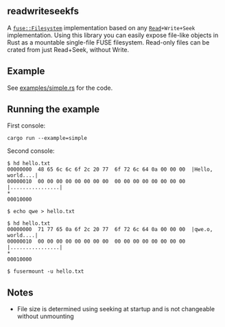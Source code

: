 readwriteseekfs
---

A [`fuse::Filesystem`](https://docs.rs/fuse/0.3.1/fuse/trait.Filesystem.html) implementation based on any [`Read`](https://doc.rust-lang.org/stable/std/io/trait.Read.html)`+Write+Seek` implementation. Using this library you can easily expose file-like objects in Rust as a mountable single-file FUSE filesystem.
Read-only files can be crated from just Read+Seek, without Write.

Example
---

See [examples/simple.rs](examples/simple.rs) for the code.

## Running the example

First console:

    cargo run --example=simple

Second console:

```
$ hd hello.txt 
00000000  48 65 6c 6c 6f 2c 20 77  6f 72 6c 64 0a 00 00 00  |Hello, world....|
00000010  00 00 00 00 00 00 00 00  00 00 00 00 00 00 00 00  |................|
*
00010000

$ echo qwe > hello.txt

$ hd hello.txt 
00000000  71 77 65 0a 6f 2c 20 77  6f 72 6c 64 0a 00 00 00  |qwe.o, world....|
00000010  00 00 00 00 00 00 00 00  00 00 00 00 00 00 00 00  |................|
*
00010000

$ fusermount -u hello.txt
```

Notes
---

* File size is determined using seeking at startup and is not changeable without unmounting
